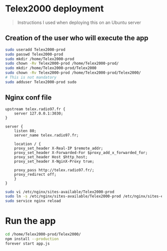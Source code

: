# Telex2000 deployment
> Instructions I used when deploying this on an Ubuntu server

## Creation of the user who will execute the app
```sh
sudo useradd Telex2000-prod
sudo passwd Telex2000-prod
sudo mkdir /home/Telex2000-prod
sudo chown -Rv Telex2000-prod /home/Telex2000-prod/
sudo mkdir /home/Telex2000-prod/Telex2000
sudo chown -Rv Telex2000-prod /home/Telex2000-prod/Telex2000/ 
# This is not mandatory
sudo adduser Telex2000-prod sudo
```

## Nginx conf file
```.nginxconf
upstream telex.radio97.fr {
    server 127.0.0.1:3030;
}

server {
    listen 80;
    server_name telex.radio97.fr;

    location / {
    proxy_set_header X-Real-IP $remote_addr;
    proxy_set_header X-Forwarded-For $proxy_add_x_forwarded_for;
    proxy_set_header Host $http_host;
    proxy_set_header X-NginX-Proxy true;

    proxy_pass http://telex.radio97.fr/;
    proxy_redirect off;
    }
}
```

```sh
sudo vi /etc/nginx/sites-available/Telex2000-prod
sudo ln -s /etc/nginx/sites-available/Telex2000-prod /etc/nginx/sites-enabled/
sudo service nginx reload
```

# Run the app
```sh
cd /home/Telex2000-prod/Telex2000/
npm install --production
forever start app.js
```